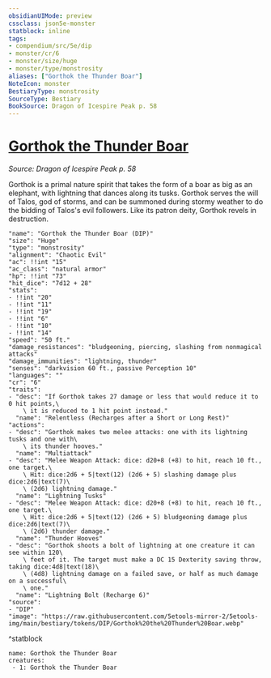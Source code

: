 ```yaml
---
obsidianUIMode: preview
cssclass: json5e-monster
statblock: inline
tags:
- compendium/src/5e/dip
- monster/cr/6
- monster/size/huge
- monster/type/monstrosity
aliases: ["Gorthok the Thunder Boar"]
NoteIcon: monster
BestiaryType: monstrosity
SourceType: Bestiary
BookSource: Dragon of Icespire Peak p. 58
---
```

# [Gorthok the Thunder Boar](3-Mechanics\CLI\bestiary\npc/gorthok-the-thunder-boar-dip.md)
*Source: Dragon of Icespire Peak p. 58*  

Gorthok is a primal nature spirit that takes the form of a boar as big as an elephant, with lightning that dances along its tusks. Gorthok serves the will of Talos, god of storms, and can be summoned during stormy weather to do the bidding of Talos's evil followers. Like its patron deity, Gorthok revels in destruction.

```statblock
"name": "Gorthok the Thunder Boar (DIP)"
"size": "Huge"
"type": "monstrosity"
"alignment": "Chaotic Evil"
"ac": !!int "15"
"ac_class": "natural armor"
"hp": !!int "73"
"hit_dice": "7d12 + 28"
"stats":
- !!int "20"
- !!int "11"
- !!int "19"
- !!int "6"
- !!int "10"
- !!int "14"
"speed": "50 ft."
"damage_resistances": "bludgeoning, piercing, slashing from nonmagical attacks"
"damage_immunities": "lightning, thunder"
"senses": "darkvision 60 ft., passive Perception 10"
"languages": ""
"cr": "6"
"traits":
- "desc": "If Gorthok takes 27 damage or less that would reduce it to 0 hit points,\
    \ it is reduced to 1 hit point instead."
  "name": "Relentless (Recharges after a Short or Long Rest)"
"actions":
- "desc": "Gorthok makes two melee attacks: one with its lightning tusks and one with\
    \ its thunder hooves."
  "name": "Multiattack"
- "desc": "Melee Weapon Attack: dice: d20+8 (+8) to hit, reach 10 ft., one target.\
    \ Hit: dice:2d6 + 5|text(12) (2d6 + 5) slashing damage plus dice:2d6|text(7)\
    \ (2d6) lightning damage."
  "name": "Lightning Tusks"
- "desc": "Melee Weapon Attack: dice: d20+8 (+8) to hit, reach 10 ft., one target.\
    \ Hit: dice:2d6 + 5|text(12) (2d6 + 5) bludgeoning damage plus dice:2d6|text(7)\
    \ (2d6) thunder damage."
  "name": "Thunder Hooves"
- "desc": "Gorthok shoots a bolt of lightning at one creature it can see within 120\
    \ feet of it. The target must make a DC 15 Dexterity saving throw, taking dice:4d8|text(18)\
    \ (4d8) lightning damage on a failed save, or half as much damage on a successful\
    \ one."
  "name": "Lightning Bolt (Recharge 6)"
"source":
- "DIP"
"image": "https://raw.githubusercontent.com/5etools-mirror-2/5etools-img/main/bestiary/tokens/DIP/Gorthok%20the%20Thunder%20Boar.webp"
```
^statblock

```encounter-table
name: Gorthok the Thunder Boar
creatures:
 - 1: Gorthok the Thunder Boar
```